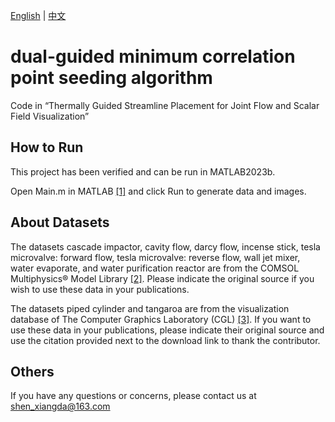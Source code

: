 [English](./Docs/en/README-en.md) | [中文](./Docs/zh/README-zh.md)
# dual-guided minimum correlation point seeding algorithm
Code in “Thermally Guided Streamline Placement for Joint Flow and Scalar Field Visualization”
## How to Run
This project has been verified and can be run in MATLAB2023b.

Open Main.m in MATLAB [[1]](https://matlab.mathworks.com/) and click Run to generate data and images.

## About Datasets
The datasets cascade impactor, cavity flow, darcy flow, incense stick, tesla microvalve: forward flow, tesla microvalve: reverse flow, wall jet mixer, water evaporate, and water purification reactor are from the COMSOL Multiphysics® Model Library [[2]](https://www.comsol.com/models). Please indicate the original source if you wish to use these data in your publications.

The datasets piped cylinder and tangaroa are from the visualization database of The Computer Graphics Laboratory (CGL) [[3]](https://cgl.ethz.ch/research/visualization/data.php). If you want to use these data in your publications, please indicate their original source and use the citation provided next to the download link to thank the contributor.

## Others
If you have any questions or concerns, please contact us at shen_xiangda@163.com

